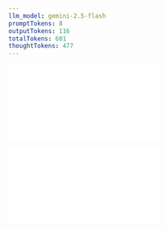 ```yaml
---
llm_model: gemini-2.5-flash
promptTokens: 8
outputTokens: 116
totalTokens: 601
thoughtTokens: 477
---
```


![@](steps/prompt.55b66e4a.md)

![@](steps/response.51722420.md)